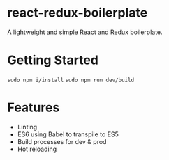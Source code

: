 # react-redux-boilerplate
A lightweight and simple React and Redux boilerplate.

# Getting Started
`sudo npm i/install`
`sudo npm run dev/build`

# Features

* Linting
* ES6 using Babel to transpile to ES5
* Build processes for dev & prod
* Hot reloading



